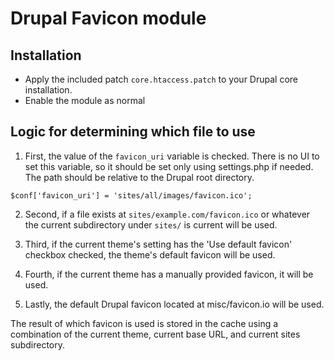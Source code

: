 # Drupal Favicon module

## Installation

* Apply the included patch `core.htaccess.patch` to your Drupal core installation.
* Enable the module as normal

## Logic for determining which file to use

1. First, the value of the `favicon_uri` variable is checked. There is no UI to
  set this variable, so it should be set only using settings.php if needed.
  The path should be relative to the Drupal root directory.
  ```
  $conf['favicon_uri'] = 'sites/all/images/favicon.ico';
  ```

2. Second, if a file exists at `sites/example.com/favicon.ico` or whatever the
  current subdirectory under `sites/` is current will be used.

3. Third, if the current theme's setting has the 'Use default favicon' checkbox
  checked, the theme's default favicon will be used.

4. Fourth, if the current theme has a manually provided favicon, it will be used.

5. Lastly, the default Drupal favicon located at misc/favicon.io will be used.

The result of which favicon is used is stored in the cache using a combination
of the current theme, current base URL, and current sites subdirectory.
